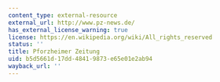 ```yaml
---
content_type: external-resource
external_url: http://www.pz-news.de/
has_external_license_warning: true
license: https://en.wikipedia.org/wiki/All_rights_reserved
status: ''
title: Pforzheimer Zeitung
uid: b5d5661d-17dd-4841-9873-e65e01e2ab94
wayback_url: ''
---
```


